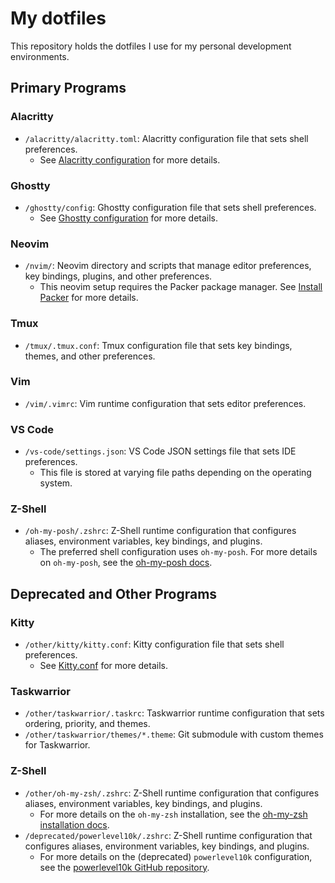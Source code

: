 # My dotfiles

This repository holds the dotfiles I use for my personal development environments.

## Primary Programs

### Alacritty

- `/alacritty/alacritty.toml`: Alacritty configuration file that sets shell preferences.
    - See [Alacritty configuration](https://alacritty.org/config-alacritty.html) for more details.

### Ghostty

- `/ghostty/config`: Ghostty configuration file that sets shell preferences.
    - See [Ghostty configuration](https://ghostty.org/docs/config) for more details.

### Neovim

- `/nvim/`: Neovim directory and scripts that manage editor preferences, key bindings, plugins, and other preferences.
    - This neovim setup requires the Packer package manager. See [Install Packer](https://github.com/wbthomason/packer.nvim?tab=readme-ov-file#quickstart) for more details.

### Tmux

- `/tmux/.tmux.conf`: Tmux configuration file that sets key bindings, themes, and other preferences.

### Vim

- `/vim/.vimrc`: Vim runtime configuration that sets editor preferences.

### VS Code

- `/vs-code/settings.json`: VS Code JSON settings file that sets IDE preferences.
    - This file is stored at varying file paths depending on the operating system.

### Z-Shell

- `/oh-my-posh/.zshrc`: Z-Shell runtime configuration that configures aliases, environment variables, key bindings, and plugins.
    - The preferred shell configuration uses `oh-my-posh`. For more details on `oh-my-posh`, see the [oh-my-posh docs](https://ohmyposh.dev/).

## Deprecated and Other Programs

### Kitty

- `/other/kitty/kitty.conf`: Kitty configuration file that sets shell preferences.
    - See [Kitty.conf](https://sw.kovidgoyal.net/kitty/conf/) for more details.

### Taskwarrior

- `/other/taskwarrior/.taskrc`: Taskwarrior runtime configuration that sets ordering, priority, and themes.
- `/other/taskwarrior/themes/*.theme`: Git submodule with custom themes for Taskwarrior.

### Z-Shell

- `/other/oh-my-zsh/.zshrc`: Z-Shell runtime configuration that configures aliases, environment variables, key bindings, and plugins.
    - For more details on the `oh-my-zsh` installation, see the [oh-my-zsh installation docs](https://ohmyz.sh/#install).
- `/deprecated/powerlevel10k/.zshrc`: Z-Shell runtime configuration that configures aliases, environment variables, key bindings, and plugins.
    - For more details on the (deprecated) `powerlevel10k` configuration, see the [powerlevel10k GitHub repository](https://github.com/romkatv/powerlevel10k).
